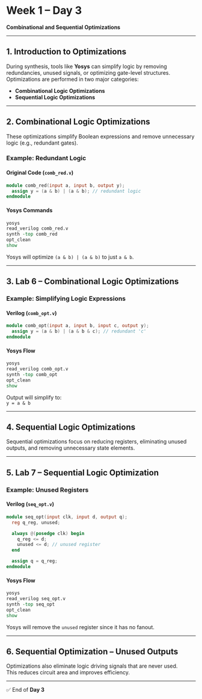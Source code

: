 # Week 1 – Day 3  
**Combinational and Sequential Optimizations**

---

## 1. Introduction to Optimizations  

During synthesis, tools like **Yosys** can simplify logic by removing redundancies, unused signals, or optimizing gate-level structures.  
Optimizations are performed in two major categories:  
- **Combinational Logic Optimizations**  
- **Sequential Logic Optimizations**  

---

## 2. Combinational Logic Optimizations  

These optimizations simplify Boolean expressions and remove unnecessary logic (e.g., redundant gates).  

### Example: Redundant Logic  
#### Original Code (`comb_red.v`)  
~~~verilog
module comb_red(input a, input b, output y);
  assign y = (a & b) | (a & b); // redundant logic
endmodule
~~~

#### Yosys Commands  
~~~tcl
yosys
read_verilog comb_red.v
synth -top comb_red
opt_clean
show
~~~

Yosys will optimize `(a & b) | (a & b)` to just `a & b`.  

---

## 3. Lab 6 – Combinational Logic Optimizations  

### Example: Simplifying Logic Expressions  
#### Verilog (`comb_opt.v`)  
~~~verilog
module comb_opt(input a, input b, input c, output y);
  assign y = (a & b) | (a & b & c); // redundant 'c'
endmodule
~~~

#### Yosys Flow  
~~~tcl
yosys
read_verilog comb_opt.v
synth -top comb_opt
opt_clean
show
~~~

Output will simplify to:  
`y = a & b`  

---

## 4. Sequential Logic Optimizations  

Sequential optimizations focus on reducing registers, eliminating unused outputs, and removing unnecessary state elements.  

---

## 5. Lab 7 – Sequential Logic Optimization  

### Example: Unused Registers  
#### Verilog (`seq_opt.v`)  
~~~verilog
module seq_opt(input clk, input d, output q);
  reg q_reg, unused;

  always @(posedge clk) begin
    q_reg <= d;
    unused <= d; // unused register
  end

  assign q = q_reg;
endmodule
~~~

#### Yosys Flow  
~~~tcl
yosys
read_verilog seq_opt.v
synth -top seq_opt
opt_clean
show
~~~

Yosys will remove the `unused` register since it has no fanout.  

---

## 6. Sequential Optimization – Unused Outputs  

Optimizations also eliminate logic driving signals that are never used.  
This reduces circuit area and improves efficiency.  

---

✅ End of **Day 3**

